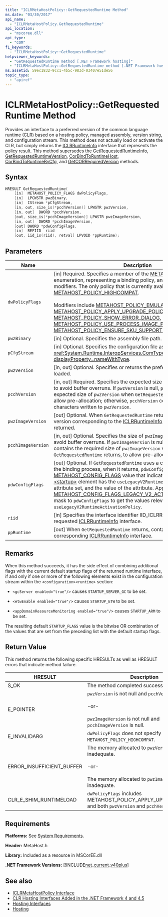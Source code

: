 ```yaml
---
title: "ICLRMetaHostPolicy::GetRequestedRuntime Method"
ms.date: "03/30/2017"
api_name:
  - "ICLRMetaHostPolicy.GetRequestedRuntime"
api_location:
  - "mscoree.dll"
api_type:
  - "COM"
f1_keywords:
  - "ICLRMetaHostPolicy::GetRequestedRuntime"
helpviewer_keywords:
  - "GetRequestedRuntime method [.NET Framework hosting]"
  - "ICLRMetaHostPolicy::GetRequestedRuntime method [.NET Framework hosting]"
ms.assetid: 59ec1832-9cc1-4b5c-983d-03407e51de56
topic_type:
  - "apiref"
---
```


# ICLRMetaHostPolicy::GetRequestedRuntime Method

Provides an interface to a preferred version of the common language runtime (CLR) based on a hosting policy, managed assembly, version string, and configuration stream. This method does not actually load or activate the CLR, but simply returns the [ICLRRuntimeInfo](../../../../docs/framework/unmanaged-api/hosting/iclrruntimeinfo-interface.md) interface that represents the policy result. This method supersedes the [GetRequestedRuntimeInfo](../../../../docs/framework/unmanaged-api/hosting/getrequestedruntimeinfo-function.md), [GetRequestedRuntimeVersion](../../../../docs/framework/unmanaged-api/hosting/getrequestedruntimeversion-function.md), [CorBindToRuntimeHost](../../../../docs/framework/unmanaged-api/hosting/corbindtoruntimehost-function.md), [CorBindToRuntimeByCfg](../../../../docs/framework/unmanaged-api/hosting/corbindtoruntimebycfg-function.md), and [GetCORRequiredVersion](../../../../docs/framework/unmanaged-api/hosting/getcorrequiredversion-function.md) methods.

## Syntax

```cpp
HRESULT GetRequestedRuntime(
    [in]  METAHOST_POLICY_FLAGS dwPolicyFlags,
    [in]  LPCWSTR pwzBinary,
    [in]  IStream *pCfgStream,
    [in, out, size_is(*pcchVersion)] LPWSTR pwzVersion,
    [in, out]  DWORD *pcchVersion,
    [out, size_is(*pcchImageVersion)] LPWSTR pwzImageVersion,
    [in, out]  DWORD *pcchImageVersion,
    [out] DWORD *pdwConfigFlags,
    [in]  REFIID  riid
    [out, iid_is(riid), retval] LPVOID *ppRuntime);
```

## Parameters

|Name|Description|
|----------|-----------------|
|`dwPolicyFlags`|[in] Required. Specifies a member of the [METAHOST_POLICY_FLAGS](../../../../docs/framework/unmanaged-api/hosting/metahost-policy-flags-enumeration.md) enumeration, representing a binding policy, and any number of modifiers. The only policy that is currently available is [METAHOST_POLICY_HIGHCOMPAT](../../../../docs/framework/unmanaged-api/hosting/metahost-policy-flags-enumeration.md).<br /><br /> Modifiers include [METAHOST_POLICY_EMULATE_EXE_LAUNCH](../../../../docs/framework/unmanaged-api/hosting/metahost-policy-flags-enumeration.md), [METAHOST_POLICY_APPLY_UPGRADE_POLICY](../../../../docs/framework/unmanaged-api/hosting/metahost-policy-flags-enumeration.md), [METAHOST_POLICY_SHOW_ERROR_DIALOG](../../../../docs/framework/unmanaged-api/hosting/metahost-policy-flags-enumeration.md), [METAHOST_POLICY_USE_PROCESS_IMAGE_PATH](../../../../docs/framework/unmanaged-api/hosting/metahost-policy-flags-enumeration.md), and [METAHOST_POLICY_ENSURE_SKU_SUPPORTED](../../../../docs/framework/unmanaged-api/hosting/metahost-policy-flags-enumeration.md).|
|`pwzBinary`|[in] Optional. Specifies the assembly file path.|
|`pCfgStream`|[in] Optional. Specifies the configuration file as a <xref:System.Runtime.InteropServices.ComTypes.IStream?displayProperty=nameWithType>.|
|`pwzVersion`|[in, out] Optional. Specifies or returns the preferred CLR version to be loaded.|
|`pcchVersion`|[in, out] Required. Specifies the expected size of `pwzVersion` as input, to avoid buffer overruns. If `pwzVersion` is null, `pcchVersion` contains the expected size of `pwzVersion` when `GetRequestedRuntime` returns, to allow pre-allocation; otherwise, `pcchVersion` contains the number of characters written to `pwzVersion`.|
|`pwzImageVersion`|[out] Optional. When `GetRequestedRuntime` returns, contains the CLR version corresponding to the [ICLRRuntimeInfo](../../../../docs/framework/unmanaged-api/hosting/iclrruntimeinfo-interface.md) interface that is returned.|
|`pcchImageVersion`|[in, out] Optional. Specifies the size of `pwzImageVersion` as input to avoid buffer overruns. If `pwzImageVersion` is null, `pcchImageVersion` contains the required size of `pwzImageVersion` when `GetRequestedRuntime` returns, to allow pre-allocation.|
|`pdwConfigFlags`|[out] Optional. If `GetRequestedRuntime` uses a configuration file during the binding process, when it returns, `pdwConfigFlags` contains a [METAHOST_CONFIG_FLAGS](../../../../docs/framework/unmanaged-api/hosting/metahost-config-flags-enumeration.md) value that indicates whether the [\<startup>](../../../../docs/framework/configure-apps/file-schema/startup/startup-element.md) element has the `useLegacyV2RuntimeActivationPolicy` attribute set, and the value of the attribute. Apply the [METAHOST_CONFIG_FLAGS_LEGACY_V2_ACTIVATION_POLICY_MASK](../../../../docs/framework/unmanaged-api/hosting/metahost-config-flags-enumeration.md) mask to `pdwConfigFlags` to get the values relevant to `useLegacyV2RuntimeActivationPolicy`.|
|`riid`|[in] Specifies the interface identifier IID_ICLRRuntimeInfo for the requested [ICLRRuntimeInfo](../../../../docs/framework/unmanaged-api/hosting/iclrruntimeinfo-interface.md) interface.|
|`ppRuntime`|[out] When `GetRequestedRuntime` returns, contains a pointer to the corresponding [ICLRRuntimeInfo](../../../../docs/framework/unmanaged-api/hosting/iclrruntimeinfo-interface.md) interface.|

## Remarks

When this method succeeds, it has the side effect of combining additional flags with the current default startup flags of the returned runtime interface, if and only if one or more of the following elements exist in the configuration stream within the `<configuration><runtime>` section:

- `<gcServer enabled="true"/>` causes `STARTUP_SERVER_GC` to be set.

- `<etwEnable enabled="true"/>` causes `STARTUP_ETW` to be set.

- `<appDomainResourceMonitoring enabled="true"/>` causes `STARTUP_ARM` to be set.

The resulting default `STARTUP_FLAGS` value is the bitwise OR combination of the values that are set from the preceding list with the default startup flags.

## Return Value

This method returns the following specific HRESULTs as well as HRESULT errors that indicate method failure.

|HRESULT|Description|
|-------------|-----------------|
|S_OK|The method completed successfully.|
|E_POINTER|`pwzVersion` is not null and `pcchVersion` is null.<br /><br /> -or-<br /><br /> `pwzImageVersion` is not null and `pcchImageVersion` is null.|
|E_INVALIDARG|`dwPolicyFlags` does not specify `METAHOST_POLICY_HIGHCOMPAT`.|
|ERROR_INSUFFICIENT_BUFFER|The memory allocated to `pwzVersion` is inadequate.<br /><br /> -or-<br /><br /> The memory allocated to `pwzImageVersion` is inadequate.|
|CLR_E_SHIM_RUNTIMELOAD|`dwPolicyFlags` includes METAHOST_POLICY_APPLY_UPGRADE_POLICY, and both `pwzVersion` and `pcchVersion` are null.|

## Requirements

**Platforms:** See [System Requirements](../../../../docs/framework/get-started/system-requirements.md).

**Header:** MetaHost.h

**Library:** Included as a resource in MSCorEE.dll

**.NET Framework Versions:** [!INCLUDE[net_current_v40plus](../../../../includes/net-current-v40plus-md.md)]

## See also

- [ICLRMetaHostPolicy Interface](../../../../docs/framework/unmanaged-api/hosting/iclrmetahostpolicy-interface.md)
- [CLR Hosting Interfaces Added in the .NET Framework 4 and 4.5](../../../../docs/framework/unmanaged-api/hosting/clr-hosting-interfaces-added-in-the-net-framework-4-and-4-5.md)
- [Hosting Interfaces](../../../../docs/framework/unmanaged-api/hosting/hosting-interfaces.md)
- [Hosting](../../../../docs/framework/unmanaged-api/hosting/index.md)
